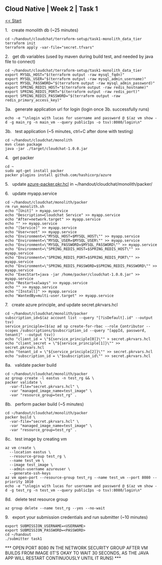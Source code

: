 ## Cloud Native | Week 2 | Task 1

[<< Start](https://github.com/AFC-AI2C-Cohort-04/coleman-code/blob/main/cloud_native/week_2/start.md)

1.   create monolith db (~25 minutes)
```
cd ~/handout/cloudchat/terraform-setup/task1-monolith_data_tier
terraform init
terraform apply -var-file="secret.tfvars"
```

2.   get db variables (used by maven during build test, and needed by java file to connect)
```
cd ~/handout/cloudchat/terraform-setup/task1-monolith_data_tier
export MYSQL_HOST="$(terraform output -raw mysql_fqdn)"
export MYSQL_USER="$(terraform output -raw mysql_admin_username)"
export MYSQL_PASSWORD="$(terraform output -raw mysql_admin_password)"
export SPRING_REDIS_HOST="$(terraform output -raw redis_hostname)"
export SPRING_REDIS_PORT="$(terraform output -raw redis_port)"
export SPRING_REDIS_PASSWORD="$(terraform output -raw redis_primary_access_key)"
```

3a.   generate application url for login (login once 3b. successfully runs)
```
echo -e "\nlogin with lucas for username and password @ $(az vm show -d -g main_rg -n main_vm --query publicIps -o tsv):8080/login\n"
```

3b.   test application (~5 minutes, ctrl+C after done with testing)
```
cd ~/handout/cloudchat/monolith
mvn clean package
java -jar ./target/cloudchat-1.0.0.jar
```

4.   get packer
```
cd ~
sudo apt-get install packer
packer plugins install github.com/hashicorp/azure
```

5.   update [azure-packer.pkr.hcl](https://github.com/AFC-AI2C-Cohort-04/coleman-code/blob/main/cloud_native/week_2/azure-packer.pkr.hcl) in ~/handout/cloudchat/monolith/packer/

6.   update myapp.service
```
cd ~/handout/cloudchat/monolith/packer
rm run_monolith.sh
echo "[Unit]" > myapp.service
echo "Description=Cloudchat Service" >> myapp.service
echo "After=network.target" >> myapp.service
echo "" >> myapp.service
echo "[Service]" >> myapp.service
echo "User=root" >> myapp.service
echo "Environment=\"MYSQL_HOST=$MYSQL_HOST\"" >> myapp.service
echo "Environment=\"MYSQL_USER=$MYSQL_USER\"" >> myapp.service
echo "Environment=\"MYSQL_PASSWORD=$MYSQL_PASSWORD\"" >> myapp.service
echo "Environment=\"SPRING_REDIS_HOST=$SPRING_REDIS_HOST\"" >> myapp.service
echo "Environment=\"SPRING_REDIS_PORT=$SPRING_REDIS_PORT\"" >> myapp.service
echo "Environment=\"SPRING_REDIS_PASSWORD=$SPRING_REDIS_PASSWORD\"" >> myapp.service
echo "ExecStart=java -jar /home/packer/cloudchat-1.0.0.jar" >> myapp.service
echo "Restart=always" >> myapp.service
echo "" >> myapp.service
echo "[Install]" >> myapp.service
echo "WantedBy=multi-user.target" >> myapp.service
```

7.   create azure principle, and update secret.pkrvars.hcl
```
cd ~/handout/cloudchat/monolith/packer
subscription_id=$(az account list --query "[?isDefault].id" --output tsv)
service_principle=($(az ad sp create-for-rbac --role Contributor --scopes /subscriptions/$subscription_id --query "[appId, password, tenant]" --output tsv))
echo "client_id = \"${service_principle[0]}\"" > secret.pkrvars.hcl
echo "client_secret = \"${service_principle[1]}\"" >> secret.pkrvars.hcl
echo "tenant_id = \"${service_principle[2]}\"" >> secret.pkrvars.hcl
echo "subscription_id = \"$subscription_id\"" >> secret.pkrvars.hcl
```

8a.   validate packer build
```
cd ~/handout/cloudchat/monolith/packer
az group create -l eastus -n test_rg && \
packer validate \
  -var-file="secret.pkrvars.hcl" \
  -var "managed_image_name=test_image" \
  -var "resource_group=test_rg" .
```

8b.   perform packer build (~5 minutes)
```
cd ~/handout/cloudchat/monolith/packer
packer build \
  -var-file="secret.pkrvars.hcl" \
  -var "managed_image_name=test_image" \
  -var "resource_group=test_rg" .
```

8c.   test image by creating vm
```
az vm create \
  --location eastus \
  --resource-group test_rg \
  --name test_vm \
  --image test_image \
  --admin-username azureuser \
  --generate-ssh-keys
az vm open-port --resource-group test_rg --name test_vm --port 8080 --priority 1010
echo -e "\nlogin with lucas for username and password @ $(az vm show -d -g test_rg -n test_vm --query publicIps -o tsv):8080/login\n"
```

8d.   delete test resource group
```
az group delete --name test_rg --yes --no-wait
```

9.   export your submission credentials and run submitter (~10 minutes)
```
export SUBMISSION_USERNAME=<USERNAME>
export SUBMISSION_PASSWORD=<PASSWORD>
cd ~/handout
./submitter task1
```

*** OPEN PORT 8080 IN THE NETWORK SECURITY GROUP AFTER VM BUILDS FROM IMAGE (IT'S OKAY TO WAIT 30 SECONDS, AS THE JAVA APP WILL RESTART CONTINUOUSLY UNTIL IT RUNS) ***
